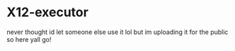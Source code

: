# X12-executor
never thought id let someone else use it lol but im uploading it for the public so here yall go!
